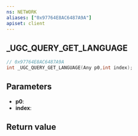 ```yaml
---
ns: NETWORK
aliases: ["0x97764E8AC6487A9A"]
apiset: client
---
```

## _UGC_QUERY_GET_LANGUAGE

```c
// 0x97764E8AC6487A9A
int _UGC_QUERY_GET_LANGUAGE(Any p0,int index);
```


## Parameters
* **p0**:
* **index**:

## Return value